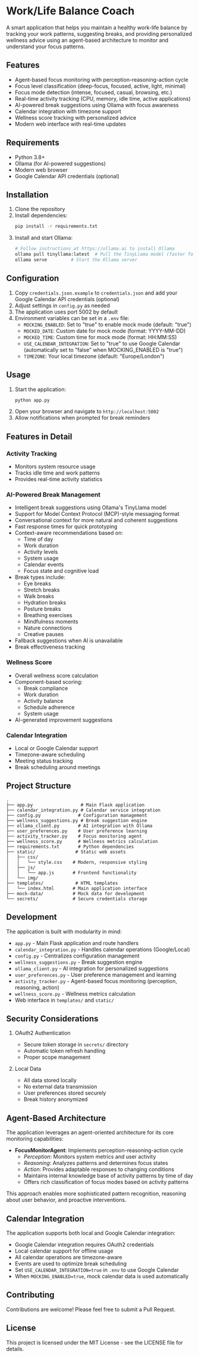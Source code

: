 # Work/Life Balance Coach

A smart application that helps you maintain a healthy work-life balance by tracking your work patterns, suggesting breaks, and providing personalized wellness advice using an agent-based architecture to monitor and understand your focus patterns.

## Features

- Agent-based focus monitoring with perception-reasoning-action cycle
- Focus level classification (deep-focus, focused, active, light, minimal)
- Focus mode detection (intense, focused, casual, browsing, etc.)
- Real-time activity tracking (CPU, memory, idle time, active applications)
- AI-powered break suggestions using Ollama with focus awareness
- Calendar integration with timezone support
- Wellness score tracking with personalized advice
- Modern web interface with real-time updates

## Requirements

- Python 3.8+
- Ollama (for AI-powered suggestions)
- Modern web browser
- Google Calendar API credentials (optional)

## Installation

1. Clone the repository
2. Install dependencies:
   ```bash
   pip install -r requirements.txt
   ```
3. Install and start Ollama:
   ```bash
   # Follow instructions at https://ollama.ai to install Ollama
   ollama pull tinyllama:latest  # Pull the TinyLlama model (faster for prototyping)
   ollama serve         # Start the Ollama server
   ```

## Configuration

1. Copy `credentials.json.example` to `credentials.json` and add your Google Calendar API credentials (optional)
2. Adjust settings in `config.py` as needed
3. The application uses port 5002 by default
4. Environment variables can be set in a `.env` file:
   - `MOCKING_ENABLED`: Set to "true" to enable mock mode (default: "true")
   - `MOCKED_DATE`: Custom date for mock mode (format: YYYY-MM-DD)
   - `MOCKED_TIME`: Custom time for mock mode (format: HH:MM:SS)
   - `USE_CALENDAR_INTEGRATION`: Set to "true" to use Google Calendar (automatically set to "false" when MOCKING_ENABLED is "true")
   - `TIMEZONE`: Your local timezone (default: "Europe/London")

## Usage

1. Start the application:
   ```bash
   python app.py
   ```
2. Open your browser and navigate to `http://localhost:5002`
3. Allow notifications when prompted for break reminders

## Features in Detail

### Activity Tracking
- Monitors system resource usage
- Tracks idle time and work patterns
- Provides real-time activity statistics

### AI-Powered Break Management
- Intelligent break suggestions using Ollama's TinyLlama model
- Support for Model Context Protocol (MCP)-style messaging format
- Conversational context for more natural and coherent suggestions
- Fast response times for quick prototyping
- Context-aware recommendations based on:
  - Time of day
  - Work duration
  - Activity levels
  - System usage
  - Calendar events
  - Focus state and cognitive load
- Break types include:
  - Eye breaks
  - Stretch breaks
  - Walk breaks
  - Hydration breaks
  - Posture breaks
  - Breathing exercises
  - Mindfulness moments
  - Nature connections
  - Creative pauses
- Fallback suggestions when AI is unavailable
- Break effectiveness tracking

### Wellness Score
- Overall wellness score calculation
- Component-based scoring:
  - Break compliance
  - Work duration
  - Activity balance
  - Schedule adherence
  - System usage
- AI-generated improvement suggestions

### Calendar Integration
- Local or Google Calendar support
- Timezone-aware scheduling
- Meeting status tracking
- Break scheduling around meetings

## Project Structure

```
.
├── app.py                  # Main Flask application
├── calendar_integration.py # Calendar service integration
├── config.py              # Configuration management
├── wellness_suggestions.py # Break suggestion engine
├── ollama_client.py       # AI integration with Ollama
├── user_preferences.py    # User preference learning
├── activity_tracker.py    # Focus monitoring agent
├── wellness_score.py      # Wellness metrics calculation
├── requirements.txt       # Python dependencies
├── static/               # Static web assets
│   ├── css/
│   │   └── style.css    # Modern, responsive styling
│   ├── js/
│   │   └── app.js       # Frontend functionality
│   └── img/
├── templates/            # HTML templates
│   └── index.html       # Main application interface
├── mock-data/           # Mock data for development
└── secrets/             # Secure credentials storage
```

## Development

The application is built with modularity in mind:

- `app.py` - Main Flask application and route handlers
- `calendar_integration.py` - Handles calendar operations (Google/Local)
- `config.py` - Centralizes configuration management
- `wellness_suggestions.py` - Break suggestion engine
- `ollama_client.py` - AI integration for personalized suggestions
- `user_preferences.py` - User preference management and learning
- `activity_tracker.py` - Agent-based focus monitoring (perception, reasoning, action)
- `wellness_score.py` - Wellness metrics calculation
- Web interface in `templates/` and `static/`

## Security Considerations

1. OAuth2 Authentication
   - Secure token storage in `secrets/` directory
   - Automatic token refresh handling
   - Proper scope management

2. Local Data
   - All data stored locally
   - No external data transmission
   - User preferences stored securely
   - Break history anonymized

## Agent-Based Architecture

The application leverages an agent-oriented architecture for its core monitoring capabilities:

- **FocusMonitorAgent**: Implements perception-reasoning-action cycle
  - *Perception*: Monitors system metrics and user activity
  - *Reasoning*: Analyzes patterns and determines focus states
  - *Action*: Provides adaptable responses to changing conditions
  - Maintains internal knowledge base of activity patterns by time of day
  - Offers rich classification of focus modes based on activity patterns

This approach enables more sophisticated pattern recognition, reasoning about user behavior, and proactive interventions.

## Calendar Integration

The application supports both local and Google Calendar integration:
- Google Calendar integration requires OAuth2 credentials
- Local calendar support for offline usage
- All calendar operations are timezone-aware
- Events are used to optimize break scheduling
- Set `USE_CALENDAR_INTEGRATION=true` in `.env` to use Google Calendar
- When `MOCKING_ENABLED=true`, mock calendar data is used automatically

## Contributing

Contributions are welcome! Please feel free to submit a Pull Request.

## License

This project is licensed under the MIT License - see the LICENSE file for details.

